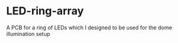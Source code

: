 # LED-ring-array
A PCB for a ring of LEDs which I designed to be used for the dome illumination setup
